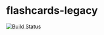 # flashcards-legacy

[![Build Status](https://travis-ci.org/natali-maximenko/flashcards-legacy.svg?branch=master)](https://travis-ci.org/natali-maximenko/flashcards-legacy)
